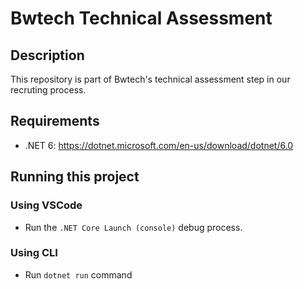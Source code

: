 # Bwtech Technical Assessment

## Description

This repository is part of Bwtech's technical assessment step in our recruting process.

## Requirements

- .NET 6: https://dotnet.microsoft.com/en-us/download/dotnet/6.0

## Running this project

### Using VSCode

- Run the `.NET Core Launch (console)` debug process.

### Using CLI

- Run `dotnet run` command



